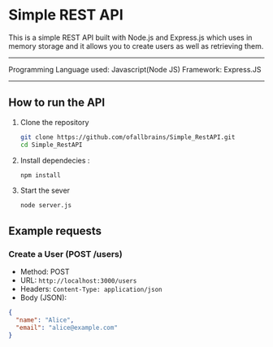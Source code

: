 # Simple REST API
This is a simple REST API built with Node.js and Express.js which uses in memory storage and it allows you to create users as well as retrieving them.

---

Programming Language used: Javascript(Node JS)
Framework: Express.JS

---

## How to run the API
 1. Clone the repository
    ```bash
    git clone https://github.com/ofallbrains/Simple_RestAPI.git
    cd Simple_RestAPI
2. Install dependecies :
    ```bash
    npm install
3. Start the sever
    ```bash
    node server.js

## Example requests

### Create a User (POST /users)
- Method: POST  
- URL: `http://localhost:3000/users`
- Headers: 
  `Content-Type: application/json`  
- Body (JSON):
```json
{
  "name": "Alice",
  "email": "alice@example.com"
}
